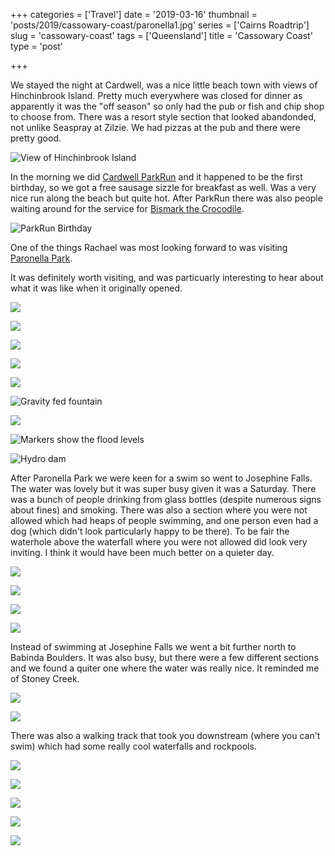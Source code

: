 +++
categories = ['Travel']
date = '2019-03-16'
thumbnail = 'posts/2019/cassowary-coast/paronella1.jpg'
series = ['Cairns Roadtrip']
slug = 'cassowary-coast'
tags = ['Queensland']
title = 'Cassowary Coast'
type = 'post'

+++

We stayed the night at Cardwell, was a nice little beach town with views of Hinchinbrook Island.
Pretty much everywhere was closed for dinner as apparently it was the "off season" so only had the pub or fish and chip shop to choose from.
There was a resort style section that looked abandonded, not unlike Seaspray at Zilzie.
We had pizzas at the pub and there were pretty good.

![](parkrun2.jpg "View of Hinchinbrook Island")

In the morning we did [Cardwell ParkRun](https://www.strava.com/activities/2215639214) and it happened to be the first birthday, so we got a free sausage sizzle for breakfast as well. Was a very nice run along the beach but quite hot. After ParkRun there was also people waiting around for the service for [Bismark the Crocodile](https://www.abc.net.au/news/2019-03-07/community-mourns-dead-crocodile-bismark/10875514).

![](parkun1.jpg "ParkRun Birthday")


One of the things Rachael was most looking forward to was visiting [Paronella Park](http://www.paronellapark.com.au/).

It was definitely worth visiting, and was particuarly interesting to hear about what it was like when it originally opened.

![](paronella1.jpg)

![](paronella2.jpg)

![](paronella3.jpg)

![](paronella4.jpg)

![](paronella5.jpg)

![](paronella6.jpg "Gravity fed fountain")

![](paronella7.jpg)

![](paronella8.jpg "Markers show the flood levels")

![](paronella9.jpg "Hydro dam")

After Paronella Park we were keen for a swim so went to Josephine Falls. The water was lovely but it was super busy given it was a Saturday.
There was a bunch of people drinking from glass bottles (despite numerous signs about fines) and smoking. There was also a section where you were not allowed which had heaps of people swimming, and one person even had a dog (which didn't look particularly happy to be there). To be fair the waterhole above the waterfall where you were not allowed did look very inviting. I think it would have been much better on a quieter day.

![](JosephineFalls1.jpg)

![](JosephineFalls2.jpg)

![](JosephineFalls3.jpg)

![](JosephineFalls4.jpg)

Instead of swimming at Josephine Falls we went a bit further north to Babinda Boulders. It was also busy, but there were a few different sections and we found a quiter one where the water was really nice. It reminded me of Stoney Creek.

![](BabindaBoulders1.jpg)

![](BabindaBoulders2.jpg)

There was also a walking track that took you downstream (where you can't swim) which had some really cool waterfalls and rockpools.

![](BabindaBoulders3.jpg)

![](BabindaBoulders4.jpg)

![](BabindaBoulders5.jpg)

![](BabindaBoulders6.jpg)

![](BabindaBoulders7.jpg)